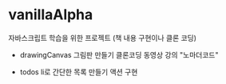 # vanillaAlpha
자바스크립트 학습을 위한 프로젝트 (책 내용 구현이나 클론 코딩)

- drawingCanvas
그림판 만들기 클론코딩
동영상 강의 "노마더코드"

- todos
li로 간단한 목록 만들기
액션 구현